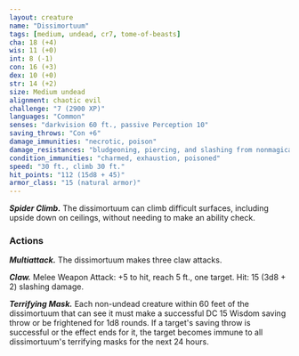 ```yaml
---
layout: creature
name: "Dissimortuum"
tags: [medium, undead, cr7, tome-of-beasts]
cha: 18 (+4)
wis: 11 (+0)
int: 8 (-1)
con: 16 (+3)
dex: 10 (+0)
str: 14 (+2)
size: Medium undead
alignment: chaotic evil
challenge: "7 (2900 XP)"
languages: "Common"
senses: "darkvision 60 ft., passive Perception 10"
saving_throws: "Con +6"
damage_immunities: "necrotic, poison"
damage_resistances: "bludgeoning, piercing, and slashing from nonmagical weapons"
condition_immunities: "charmed, exhaustion, poisoned"
speed: "30 ft., climb 30 ft."
hit_points: "112 (15d8 + 45)"
armor_class: "15 (natural armor)"
---
```


***Spider Climb.*** The dissimortuum can climb difficult surfaces, including upside down on ceilings, without needing to make an ability check.

### Actions

***Multiattack.*** The dissimortuum makes three claw attacks.

***Claw.*** Melee Weapon Attack: +5 to hit, reach 5 ft., one target. Hit: 15 (3d8 + 2) slashing damage.

***Terrifying Mask.*** Each non-undead creature within 60 feet of the dissimortuum that can see it must make a successful DC 15 Wisdom saving throw or be frightened for 1d8 rounds. If a target's saving throw is successful or the effect ends for it, the target becomes immune to all dissimortuum's terrifying masks for the next 24 hours.

